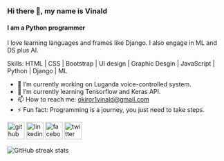 ### Hi there 👋, my name is Vinald
#### I am a Python programmer

I love learning languages and frames like Django. I also engage in ML and DS plus AI.

Skills: HTML | CSS | Bootstrap | UI design | Graphic Desgin | JavaScript | Python | Django | ML 

- 🔭 I’m currently working on Luganda voice-controlled system. 
- 🌱 I’m currently learning Tensorflow and Keras API. 
- 📫 How to reach me: okiror1vinald@gmail.com 
- ⚡ Fun fact: Programming is a journey, you just need to take steps. 


[<img src='https://cdn.jsdelivr.net/npm/simple-icons@3.0.1/icons/github.svg' alt='github' height='40'>](https://github.com/Vinald )  [<img src='https://cdn.jsdelivr.net/npm/simple-icons@3.0.1/icons/linkedin.svg' alt='linkedin' height='40'>](https://www.linkedin.com/in/okirorsamuelvinald/)  [<img src='https://cdn.jsdelivr.net/npm/simple-icons@3.0.1/icons/facebook.svg' alt='facebook' height='40'>](https://www.facebook.com/osamuelvinald)  [<img src='https://cdn.jsdelivr.net/npm/simple-icons@3.0.1/icons/twitter.svg' alt='twitter' height='40'>](https://twitter.com/@osamuelvinald)  


![GitHub streak stats](https://streak-stats.demolab.com/?user=Vinald )  

